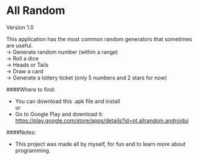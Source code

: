 All Random
=========

Version 1.0

This application has the most common random generators that sometimes are useful.   
-> Generate random number (within a range)   
-> Roll a dice   
-> Heads or Tails   
-> Draw a card   
-> Generate a lottery ticket (only 5 numbers and 2 stars for now)   


####Where to find:
- You can download this .apk file and install   
				or   
- Go to Google Play and download it: https://play.google.com/store/apps/details?id=pt.allrandom.androidui   

####Notes:
- This project was made all by myself, for fun and to learn more about programming.
